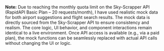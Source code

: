 **Note:** Due to reaching the monthly quota limit on the Sky-Scrapper API (RapidAPI Basic Plan – 20 requests/month), I have used realistic mock data for both airport suggestions and flight search results.
The mock data is directly sourced from the Sky-Scrapper API to ensure consistency and realism. The core logic, UI behavior, and component interactions remain identical to a live environment.
Once API access is available (e.g., via a paid plan), the mock functions can be seamlessly replaced with actual API calls without changing the UI or logic.
